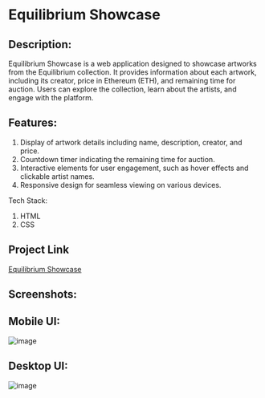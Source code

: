 # Equilibrium Showcase

## Description:
Equilibrium Showcase is a web application designed to showcase artworks from the Equilibrium collection. It provides information about each artwork, including its creator, price in Ethereum (ETH), and remaining time for auction. Users can explore the collection, learn about the artists, and engage with the platform.

## Features:
1) Display of artwork details including name, description, creator, and price.
2) Countdown timer indicating the remaining time for auction.
3) Interactive elements for user engagement, such as hover effects and clickable artist names.
4) Responsive design for seamless viewing on various devices.
   
Tech Stack:
1) HTML
2) CSS

## Project Link
[Equilibrium Showcase](https://nft-preview-card-component-main-sigma-nine.vercel.app/) 

## Screenshots:

## Mobile UI:
![image](https://github.com/Vishwanathanselvamoorthy/nft-preview-card-component-main/assets/147639866/0e5d1d77-3dde-44e6-8366-3e21bd6475ef)

## Desktop UI:
![image](https://github.com/Vishwanathanselvamoorthy/nft-preview-card-component-main/assets/147639866/a33bf09e-a44e-4929-a390-eb1d603ef633)



